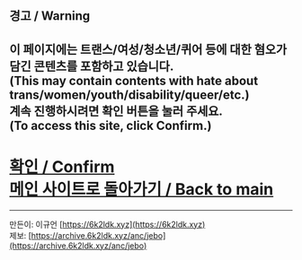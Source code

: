 <html>
  <title>혐오아카이브</title>
</html>

## 경고 / Warning

## 이 페이지에는 트랜스/여성/청소년/퀴어 등에 대한 혐오가 담긴 콘텐츠를 포함하고 있습니다. <br>(This may contain contents with hate about trans/women/youth/disability/queer/etc.) <br> 계속 진행하시려면 확인 버튼을 눌러 주세요. <br> (To access this site, click Confirm.)


# [확인 / Confirm](https://archive.6k2ldk.xyz/hate)<br>[메인 사이트로 돌아가기 / Back to main](https://6k2ldk.xyz/)


------------------
만든이: 이규언 [https://6k2ldk.xyz](https://6k2ldk.xyz) <br>
제보: [https://archive.6k2ldk.xyz/anc/jebo](https://archive.6k2ldk.xyz/anc/jebo)
